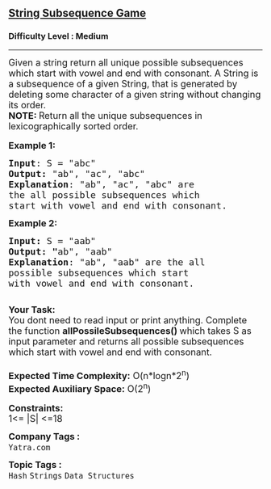 <h2><a href="https://practice.geeksforgeeks.org/problems/string-subsequence-game5515/1">String Subsequence Game</a></h2><h3>Difficulty Level : Medium</h3><hr><div class="problems_problem_content__Xm_eO"><p><span style="font-size:18px">Given a string return all unique possible subsequences which start with vowel and end with consonant. A String is a subsequence of a given String, that is generated by deleting some character of a given string without changing its order.<br>
<strong>NOTE: </strong>Return all&nbsp;the unique subsequences in lexicographically sorted order.&nbsp;</span><br>
<br>
<span style="font-size:18px"><strong>Example 1:</strong></span></p>

<pre><span style="font-size:18px"><strong>Input</strong>: S = "abc</span><span style="font-size:18px">"
<strong>Output:</strong>&nbsp;"ab", "ac", "abc"</span><span style="font-size:18px">&nbsp;
<strong>Explanation</strong>: "ab", "ac", "abc" are 
the all possible subsequences which 
start with vowel and end with consonant.
</span></pre>

<p><span style="font-size:18px"><strong>Example 2:</strong></span></p>

<pre><span style="font-size:18px"><strong>Input: </strong>S = "aab</span><span style="font-size:18px">"
<strong>Output:&nbsp;"</strong>ab", "aab"</span><span style="font-size:18px">
<strong>Explanation</strong>: "ab", "aab" are the all 
possible subsequences which start 
with vowel and end with consonant.</span></pre>

<p><br>
<span style="font-size:18px"><strong>Your Task:&nbsp;&nbsp;</strong><br>
You dont need to read input or print anything. Complete the function <strong>allPossileSubsequences()&nbsp;</strong>which takes S&nbsp;as input parameter and returns all possible subsequences which start with vowel and end with consonant.<br>
<br>
<strong>Expected Time Complexity:</strong> O(n*logn*2<sup>n</sup>)</span><br>
<span style="font-size:18px"><strong>Expected Auxiliary Space:</strong> O(2<sup>n</sup>)</span><br>
<br>
<span style="font-size:18px"><strong>Constraints:</strong></span><br>
<span style="font-size:18px">1&lt;= |S|&nbsp;&lt;=18</span></p>
</div><p><span style=font-size:18px><strong>Company Tags : </strong><br><code>Yatra.com</code>&nbsp;<br><p><span style=font-size:18px><strong>Topic Tags : </strong><br><code>Hash</code>&nbsp;<code>Strings</code>&nbsp;<code>Data Structures</code>&nbsp;